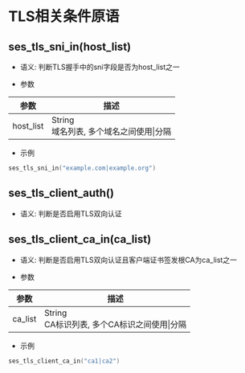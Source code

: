 # TLS相关条件原语

## ses_tls_sni_in(host_list)
* 语义: 判断TLS握手中的sni字段是否为host_list之一

* 参数

| 参数      | 描述                   |
| --------- | ---------------------- |
| host_list | String<br>域名列表, 多个域名之间使用&#124;分隔 |

* 示例

```go
ses_tls_sni_in("example.com|example.org")
```

## ses_tls_client_auth()
* 语义: 判断是否启用TLS双向认证

## ses_tls_client_ca_in(ca_list)
* 语义: 判断是否启用TLS双向认证且客户端证书签发根CA为ca_list之一

* 参数

| 参数      | 描述                   |
| --------- | ---------------------- |
| ca_list | String<br>CA标识列表, 多个CA标识之间使用&#124;分隔 |


* 示例

```go
ses_tls_client_ca_in("ca1|ca2")
```

